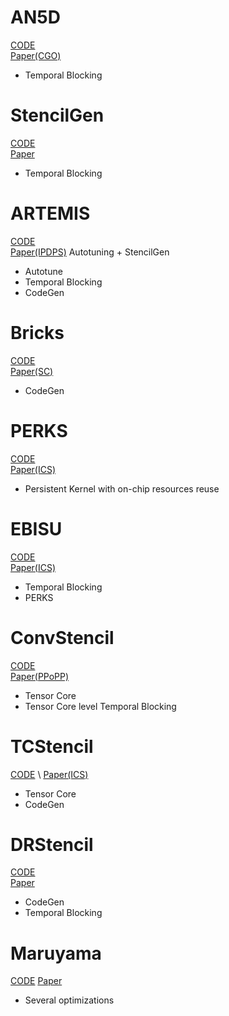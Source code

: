 # AN5D
[CODE](https://github.com/khaki3/AN5D-Artifact) \
[Paper(CGO)](https://dl.acm.org/doi/pdf/10.1145/3368826.3377904)
- Temporal Blocking

# StencilGen
[CODE](https://github.com/pssrawat/IEEE2017) \
[Paper](https://ieeexplore.ieee.org/ielaam/5/8510998/8451874-aam.pdf?tag=1)
- Temporal Blocking

# ARTEMIS
[CODE](https://github.com/pssrawat/artemis) \
[Paper(IPDPS)](https://ieeexplore.ieee.org/document/8820786)
Autotuning + StencilGen
- Autotune
- Temporal Blocking
- CodeGen

# Bricks
[CODE](https://bitbucket.org/ztuowen/vecscatter-artifact/src/master/) \
[Paper(SC)](https://dl.acm.org/doi/10.1145/3295500.3356210)
- CodeGen

# PERKS
[CODE](https://github.com/neozhang307/PERKS) \
[Paper(ICS)](https://dl.acm.org/doi/abs/10.1145/3577193.3593705)
- Persistent Kernel with on-chip resources reuse
  
# EBISU
[CODE](https://github.com/neozhang307/EBISU-ICS23) \
[Paper(ICS)](https://dl.acm.org/doi/abs/10.1145/3577193.3593716)
- Temporal Blocking
- PERKS

# ConvStencil
[CODE](https://github.com/microsoft/ConvStencil) \
[Paper(PPoPP)](https://dl.acm.org/doi/10.1145/3627535.3638476)
- Tensor Core
- Tensor Core level Temporal Blocking 

# TCStencil
[CODE](https://github.com/buaa-hipo/TCStencil) \ 
[Paper(ICS)](https://dl.acm.org/doi/abs/10.1145/3524059.3532392)
- Tensor Core
- CodeGen

# DRStencil
[CODE](https://github.com/simple86/DRStencil)\
[Paper](https://ieeexplore.ieee.org/document/9780952)
- CodeGen
- Temporal Blocking

# Maruyama
[CODE](https://github.com/naoyam/benchmarks)
[Paper](https://citeseerx.ist.psu.edu/document?repid=rep1&type=pdf&doi=acbcff3902d71c2ea6d889fa2c44bada0d56d6b1)
- Several optimizations
